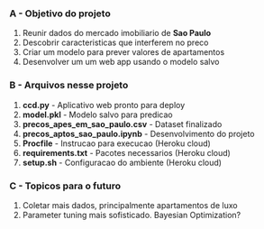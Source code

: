 ### A - Objetivo do projeto

1.   Reunir dados do mercado imobiliario de **Sao Paulo**
2.   Descobrir caracteristicas que interferem no preco
3.   Criar um modelo para prever valores de apartamentos
4.   Desenvolver um um web app usando o modelo salvo 

### B - Arquivos nesse projeto

1.   **ccd.py** - Aplicativo web pronto para deploy
2.   **model.pkl** - Modelo salvo para predicao
3.   **precos_apes_em_sao_paulo.csv** - Dataset finalizado
4.   **precos_aptos_sao_paulo.ipynb** - Desenvolvimento do projeto
5.   **Procfile** - Instrucao para execucao (Heroku cloud)
6.   **requirements.txt** - Pacotes necessarios (Heroku cloud)
7.   **setup.sh** - Configuracao do ambiente (Heroku cloud)

### C - Topicos para o futuro

1.   Coletar mais dados, principalmente apartamentos de luxo
2.   Parameter tuning mais sofisticado. Bayesian Optimization?
